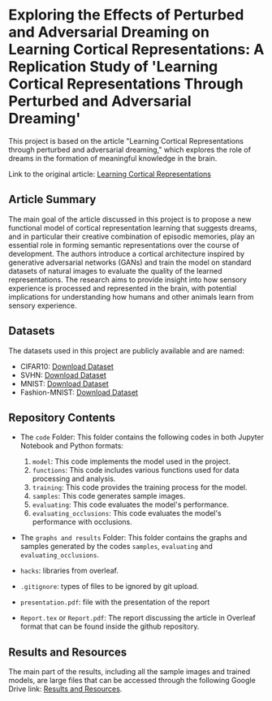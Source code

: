 # Exploring the Effects of Perturbed and Adversarial Dreaming on Learning Cortical Representations: A Replication Study of 'Learning Cortical Representations Through Perturbed and Adversarial Dreaming'
This project is based on the article "Learning Cortical Representations through perturbed and adversarial dreaming," which explores the role of dreams in the formation of meaningful knowledge in the brain.

Link to the original article: [Learning Cortical Representations](https://elifesciences.org/articles/76384)

## Article Summary

The main goal of the article discussed in this project is to propose a new functional model of cortical representation learning that suggests dreams, and in particular their creative combination of episodic memories, play an essential role in forming semantic representations over the course of development. The authors introduce a cortical architecture inspired by generative adversarial networks (GANs) and train the model on standard datasets of natural images to evaluate the quality of the learned representations. The research aims to provide insight into how sensory experience is processed and represented in the brain, with potential implications for understanding how humans and other animals learn from sensory experience.



## Datasets

The datasets used in this project are publicly available and are named:
- CIFAR10: [Download Dataset](https://www.cs.toronto.edu/~kriz/cifar.html)
- SVHN: [Download Dataset](http://ufldl.stanford.edu/housenumbers/)
- MNIST: [Download Dataset](https://www.tensorflow.org/datasets/catalog/mnist?hl=it)
- Fashion-MNIST: [Download Dataset](https://www.kaggle.com/datasets/zalando-research/fashionmnist)

## Repository Contents

- The `code` Folder: This folder contains the following codes in both Jupyter Notebook and Python formats:

  1. `model`: This code implements the model used in the project.
  2. `functions`: This code includes various functions used for data processing and analysis.
  3. `training`: This code provides the training process for the model.
  4. `samples`: This code generates sample images.
  5. `evaluating`: This code evaluates the model's performance.
  6. `evaluating_occlusions`: This code evaluates the model's performance with occlusions.

- The `graphs and results` Folder: This folder contains the graphs and samples generated by the codes `samples`, `evaluating` and `evaluating_occlusions`.
  
- `hacks`: libraries from overleaf.
  
- `.gitignore`: types of files to be ignored by git upload.
  
- `presentation.pdf`: file with the presentation of the report

- `Report.tex` or `Report.pdf`: The report discussing the article in Overleaf format that can be found inside the github repository.


## Results and Resources

The main part of the results, including all the sample images and trained models, are large files that can be accessed through the following Google Drive link: [Results and Resources](https://drive.google.com/drive/folders/1ICiG1oI5mtNa3IMUPqH2Jn6dpg38qHH3).


